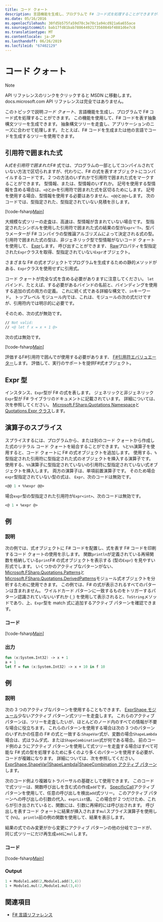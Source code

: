 ```yaml
---
title: コード クォート
description: 言語機能を生成し、プログラムで F# コード式を処理することができますが、F# コード クォートについて説明します。
ms.date: 05/16/2016
ms.openlocfilehash: 30fd5b575fa59d78c3e70c1a94cd921a6a655ace
ms.sourcegitcommit: bab17fd81bab7886449217356084bf4881d6e7c8
ms.translationtype: MT
ms.contentlocale: ja-JP
ms.lasthandoff: 06/26/2019
ms.locfileid: "67402129"
---
```

# <a name="code-quotations"></a>コード クォート

> [!NOTE]
> API リファレンスのリンクをクリックすると MSDN に移動します。  docs.microsoft.com API リファレンスは完全ではありません。

このトピックで説明*コード クォート*、言語機能を生成し、プログラムで F# コード式を処理することができます。 この機能を使用して、F# コードを表す抽象構文ツリーを生成できます。 抽象構文ツリーを走査し、アプリケーションのニーズに合わせて処理します。 たとえば、F# コードを生成または他の言語でコードを生成するツリーを使用できます。

## <a name="quoted-expressions"></a>引用符で囲まれた式

A*式を引用符で囲まれた*F# 式では、プログラムの一部としてコンパイルされていない方法で区切られますが、代わりに、F# の式を表すオブジェクトにコンパイルするコードです。 2 つの方法のいずれかで引用符で囲まれた式をマークすることができます。 型情報、または、型情報のいずれか。 記号を使用する型情報を含める場合は、`<@`と`@>`を引用符で囲まれた式を区切るためにします。 記号を使用する場合、型情報を使用する必要はありません、`<@@`と`@@>`します。 次のコードでは、型指定された、型指定されていない見積を示します。

[!code-fsharp[Main](../../../samples/snippets/fsharp/lang-ref-3/snippet501.fs)]

大規模な式ツリーの走査は、高速は、型情報が含まれていない場合です。 型指定されたシンボルを使用した引用符で囲まれた式の結果の型が`Expr<'T>`、型パラメーターが F# コンパイラの型推論アルゴリズムによって決定される式の型。 引用符で囲まれた式の型は、非ジェネリック型で型情報がないコード クォートを使用して、 [Expr](https://msdn.microsoft.com/library/ed6a2caf-69d4-45c2-ab97-e9b3be9bce65)します。 呼び出すことができます、 [Raw](https://msdn.microsoft.com/library/47fb94f1-e77f-4c68-aabc-2b0ba40d59c2)プロパティを型指定された`Expr`クラスを取得、型指定されていない`Expr`オブジェクト。

さまざまな F# の式オブジェクトでプログラムを生成するための静的メソッドがある、`Expr`クラスを使用せずに引用式。

コード クォートが完全な式を含める必要がありますに注意してください。 `let`バインド、たとえば、する必要があるバインドの名前と、バインディングを使用する追加の式の両方の定義。 これに続く式である詳細な構文で、`in`キーワード。 トップレベル モジュール内では、これは、モジュールの次の式だけですが、引用符内では明示的に必要です。

そのため、次の式が無効です。

```fsharp
// Not valid:
// <@ let f x = x + 1 @>
```

次の式は無効です。

[!code-fsharp[Main](../../../samples/snippets/fsharp/lang-ref-3/snippet502.fs)]

評価するF#引用符で囲んでが使用する必要があります、 [ F#引用符エバリュエーター](https://github.com/fsprojects/FSharp.Quotations.Evaluator)します。 評価して、実行のサポートを提供F#式オブジェクト。

## <a name="expr-type"></a>Expr 型

インスタンス、`Expr`型が F# の式を表します。 ジェネリックと非ジェネリック`Expr`型が F# ライブラリのドキュメントに記載されています。 詳細については、次を参照してください。 [Microsoft.FSharp.Quotations Namespace](https://msdn.microsoft.com/visualfsharpdocs/conceptual/microsoft.fsharp.quotations-namespace-%5bfsharp%5d)と[Quotations.Expr クラス](https://msdn.microsoft.com/visualfsharpdocs/conceptual/quotations.expr-class-%5bfsharp%5d)します。

## <a name="splicing-operators"></a>演算子のスプライス

スプライスするには、プログラムから、または別のコード クォートから作成した式のリテラル コード クォートを結合することができます。 `%`と`%%`演算子を使用すると、コード クォートに F# の式オブジェクトを追加します。 使用する、`%`型指定された引用符に型指定された式のオブジェクトを挿入する演算子です。 使用する、`%%`演算子に型指定されていないの引用符に型指定されていない式オブジェクトを挿入します。 両方の演算子は、単項前置演算子です。 そのため場合`expr`型指定されていない型の式は、 `Expr`、次のコードは無効です。

```fsharp
<@@ 1 + %%expr @@>
```

場合`expr`型の型指定された引用符が`Expr<int>`、次のコードは無効です。

```fsharp
<@ 1 + %expr @>
```

## <a name="example"></a>例

### <a name="description"></a>説明

次の例では、式オブジェクトに F# コードを配置し、式を表す F# コードを印刷するコード クォートの使用を示します。 関数`println`が定義されている再帰関数を格納している`print`F# の式オブジェクトを表示する (型の`Expr`) を見やすい形式でします。 いくつかのアクティブなパターンがない、 [Microsoft.FSharp.Quotations.Patterns](https://msdn.microsoft.com/library/093944a9-c752-403a-8983-5fcd5dbf92a4)と[Microsoft.FSharp.Quotations.DerivedPatterns](https://msdn.microsoft.com/library/d2434a6e-ae7b-4f3d-b567-c162938bc9cd)モジュール式オブジェクトを分析するために使用できます。 この例では、F# の式が表示されるすべてのパターンは含まれません。 ワイルドカード パターンに一致するものをトリガーするパターン認識されていないいずれか (`_`) を使用して表示されると、`ToString`メソッドであり、上、`Expr`型を match 式に追加するアクティブ パターンを確認できます。

### <a name="code"></a>コード

[!code-fsharp[Main](../../../samples/snippets/fsharp/lang-ref-3/snippet601.fs)]

### <a name="output"></a>出力

```fsharp
fun (x:System.Int32) -> x + 1
a + 1
let f = fun (x:System.Int32) -> x + 10 in f 10
```

## <a name="example"></a>例

### <a name="description"></a>説明

次の 3 つのアクティブなパターンを使用することもできます、 [ExprShape モジュール](https://msdn.microsoft.com/library/7685150e-2432-4d39-9338-57292eff18de)少ないアクティブ パターン式ツリーを走査します。 これらのアクティブ パターンは、ツリーを走査したいが、ほとんどのノード内のすべての情報が不要な場合に役立ちます。 これらのパターンを使用する場合は次の 3 つのパターンのいずれかの任意の F# の式と一致する:`ShapeVar`式が、変数の場合`ShapeLambda`場合は、式はラムダ式、または`ShapeCombination`式が何である場合。 前のコード例のようにアクティブ パターンを使用して式ツリーを走査する場合はすべて可能な F# 式の型を処理するために多くのより多くのパターンを使用する必要が、コードが複雑になります。 詳細については、次を参照してください。 [ExprShape.ShapeVar&#124;ShapeLambda&#124;ShapeCombination アクティブ パターン](https://msdn.microsoft.com/visualfsharpdocs/conceptual/exprshape.shapevarhshapelambdahshapecombination-active-pattern-%5bfsharp%5d)します。

次のコード例より複雑なトラバーサルの基礎として使用できます。 このコードで式ツリーは、関数呼び出しを含む式の作成`add`です。 [SpecificCall](https://msdn.microsoft.com/library/05a77b21-20fe-4b9a-8e07-aa999538198d)アクティブ パターンを使用して、任意の呼び出しを検出`add`式ツリー。 このアクティブ パターンへの呼び出しの引数の代入、`exprList`値。 この場合が 2 つだけため、これらが引き出されていると、関数には、引数に再帰的には呼び出されます。 呼び出しを表すコード クォートに結果が挿入されます`mul`スプライス演算子を使用して (`%%`)。 `println`前の例の関数を使用して、結果を表示します。

結果の式でのみ変更がから変更にアクティブ パターンの他の分岐でコードが、同じ式ツリーにだけ再生成`add`に`mul`します。

### <a name="code"></a>コード

[!code-fsharp[Main](../../../samples/snippets/fsharp/lang-ref-3/snippet701.fs)]

### <a name="output"></a>Output

```fsharp
1 + Module1.add(2,Module1.add(3,4))
1 + Module1.mul(2,Module1.mul(3,4))
```

## <a name="see-also"></a>関連項目

- [F# 言語リファレンス](index.md)
